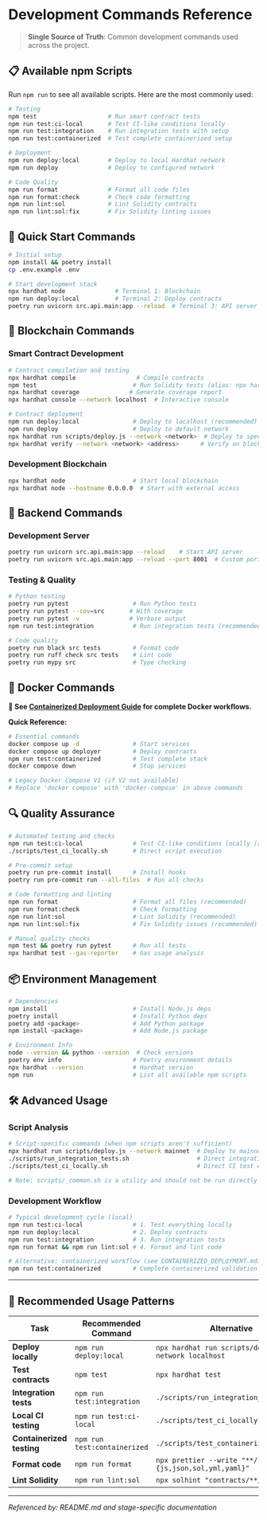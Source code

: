 # Development Commands Reference

> **Single Source of Truth**: Common development commands used across the project.

## 📋 Available npm Scripts

Run `npm run` to see all available scripts. Here are the most commonly used:

```bash
# Testing
npm test                    # Run smart contract tests
npm run test:ci-local       # Test CI-like conditions locally
npm run test:integration    # Run integration tests with setup
npm run test:containerized  # Test complete containerized setup

# Deployment
npm run deploy:local        # Deploy to local Hardhat network
npm run deploy              # Deploy to configured network

# Code Quality
npm run format              # Format all code files
npm run format:check        # Check code formatting
npm run lint:sol            # Lint Solidity contracts
npm run lint:sol:fix        # Fix Solidity linting issues
```

## 🚀 Quick Start Commands

```bash
# Initial setup
npm install && poetry install
cp .env.example .env

# Start development stack
npx hardhat node              # Terminal 1: Blockchain
npm run deploy:local          # Terminal 2: Deploy contracts
poetry run uvicorn src.api.main:app --reload  # Terminal 3: API server
```

## 🔧 Blockchain Commands

### Smart Contract Development
```bash
# Contract compilation and testing
npx hardhat compile                 # Compile contracts
npm test                           # Run Solidity tests (alias: npx hardhat test)
npx hardhat coverage              # Generate coverage report
npx hardhat console --network localhost  # Interactive console

# Contract deployment
npm run deploy:local               # Deploy to localhost (recommended)
npm run deploy                     # Deploy to default network
npx hardhat run scripts/deploy.js --network <network>  # Deploy to specific network
npx hardhat verify --network <network> <address>      # Verify on block explorer
```

### Development Blockchain
```bash
npx hardhat node                   # Start local blockchain
npx hardhat node --hostname 0.0.0.0  # Start with external access
```

## 🐍 Backend Commands

### Development Server
```bash
poetry run uvicorn src.api.main:app --reload    # Start API server
poetry run uvicorn src.api.main:app --reload --port 8001  # Custom port
```

### Testing & Quality
```bash
# Python testing
poetry run pytest                  # Run Python tests
poetry run pytest --cov=src       # With coverage
poetry run pytest -v              # Verbose output
npm run test:integration           # Run integration tests (recommended)

# Code quality
poetry run black src tests         # Format code
poetry run ruff check src tests    # Lint code
poetry run mypy src                # Type checking
```

## 🐳 Docker Commands

**📖 See [Containerized Deployment Guide](CONTAINERIZED_DEPLOYMENT.md) for complete Docker workflows.**

**Quick Reference:**
```bash
# Essential commands
docker compose up -d               # Start services
docker compose up deployer         # Deploy contracts
npm run test:containerized         # Test complete stack
docker compose down                # Stop services

# Legacy Docker Compose V1 (if V2 not available)
# Replace 'docker compose' with 'docker-compose' in above commands
```

## 🔍 Quality Assurance

```bash
# Automated testing and checks
npm run test:ci-local              # Test CI-like conditions locally (recommended)
./scripts/test_ci_locally.sh       # Direct script execution

# Pre-commit setup
poetry run pre-commit install      # Install hooks
poetry run pre-commit run --all-files  # Run all checks

# Code formatting and linting
npm run format                     # Format all files (recommended)
npm run format:check               # Check formatting
npm run lint:sol                   # Lint Solidity (recommended)
npm run lint:sol:fix               # Fix Solidity issues (recommended)

# Manual quality checks
npm test && poetry run pytest      # Run all tests
npx hardhat test --gas-reporter    # Gas usage analysis
```

## 📦 Environment Management

```bash
# Dependencies
npm install                        # Install Node.js deps
poetry install                     # Install Python deps
poetry add <package>               # Add Python package
npm install <package>              # Add Node.js package

# Environment Info
node --version && python --version  # Check versions
poetry env info                    # Poetry environment details
npx hardhat --version              # Hardhat version
npm run                            # List all available npm scripts
```

## 🛠️ Advanced Usage

### Script Analysis
```bash
# Script-specific commands (when npm scripts aren't sufficient)
npx hardhat run scripts/deploy.js --network mainnet  # Deploy to mainnet
./scripts/run_integration_tests.sh                   # Direct integration test execution
./scripts/test_ci_locally.sh                         # Direct CI test execution

# Note: scripts/_common.sh is a utility and should not be run directly
```

### Development Workflow
```bash
# Typical development cycle (local)
npm run test:ci-local              # 1. Test everything locally
npm run deploy:local               # 2. Deploy contracts
npm run test:integration           # 3. Run integration tests
npm run format && npm run lint:sol # 4. Format and lint code

# Alternative: containerized workflow (see CONTAINERIZED_DEPLOYMENT.md)
npm run test:containerized         # Complete containerized validation
```

---

## 🎯 Recommended Usage Patterns

| Task | Recommended Command | Alternative |
|------|-------------------|-------------|
| **Deploy locally** | `npm run deploy:local` | `npx hardhat run scripts/deploy.js --network localhost` |
| **Test contracts** | `npm test` | `npx hardhat test` |
| **Integration tests** | `npm run test:integration` | `./scripts/run_integration_tests.sh` |
| **Local CI testing** | `npm run test:ci-local` | `./scripts/test_ci_locally.sh` |
| **Containerized testing** | `npm run test:containerized` | `./scripts/test_containerized_setup.sh` |
| **Format code** | `npm run format` | `npx prettier --write "**/*.{js,json,sol,yml,yaml}"` |
| **Lint Solidity** | `npm run lint:sol` | `npx solhint "contracts/**/*.sol"` |

---

*Referenced by: README.md and stage-specific documentation*
